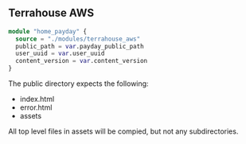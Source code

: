## Terrahouse AWS

```tf
module "home_payday" {
  source = "./modules/terrahouse_aws"
  public_path = var.payday_public_path
  user_uuid = var.user_uuid
  content_version = var.content_version
}
```

The public directory expects the following:
- index.html
- error.html
- assets

All top level files in assets will be compied, but not any subdirectories.